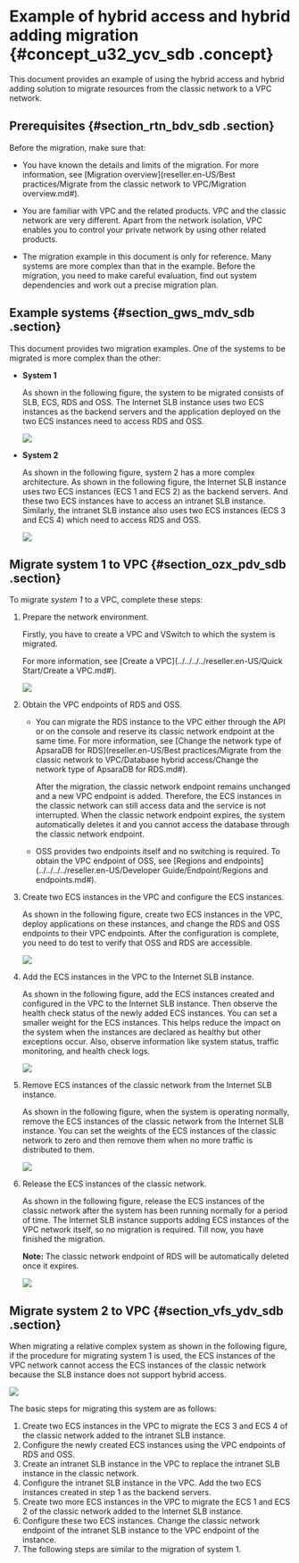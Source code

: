 # Example of hybrid access and hybrid adding migration {#concept_u32_ycv_sdb .concept}

This document provides an example of using the hybrid access and hybrid adding solution to migrate resources from the classic network to a VPC network.

## Prerequisites {#section_rtn_bdv_sdb .section}

Before the migration, make sure that:

-   You have known the details and limits of the migration. For more information, see [Migration overview](reseller.en-US/Best practices/Migrate from the classic network to VPC/Migration overview.md#).

-   You are familiar with VPC and the related products. VPC and the classic network are very different. Apart from the network isolation, VPC enables you to control your private network by using other related products.

-   The migration example in this document is only for reference. Many systems are more complex than that in the example. Before the migration, you need to make careful evaluation, find out system dependencies and work out a precise migration plan.


## Example systems {#section_gws_mdv_sdb .section}

This document provides two migration examples. One of the systems to be migrated is more complex than the other:

-   **System 1**

    As shown in the following figure, the system to be migrated consists of SLB, ECS, RDS and OSS. The Internet SLB instance uses two ECS instances as the backend servers and the application deployed on the two ECS instances need to access RDS and OSS.

    ![](http://static-aliyun-doc.oss-cn-hangzhou.aliyuncs.com/assets/img/2465/1545207892845_en-US.png)

-   **System 2**

    As shown in the following figure, system 2 has a more complex architecture. As shown in the following figure, the Internet SLB instance uses two ECS instances \(ECS 1 and ECS 2\) as the backend servers. And these two ECS instances have to access an intranet SLB instance. Similarly, the intranet SLB instance also uses two ECS instances \(ECS 3 and ECS 4\) which need to access RDS and OSS.

    ![](http://static-aliyun-doc.oss-cn-hangzhou.aliyuncs.com/assets/img/2465/1545207893846_en-US.png)


## Migrate system 1 to VPC {#section_ozx_pdv_sdb .section}

To migrate *system 1* to a VPC, complete these steps:

1.  Prepare the network environment.

    Firstly, you have to create a VPC and VSwitch to which the system is migrated.

    For more information, see [Create a VPC](../../../../reseller.en-US/Quick Start/Create a VPC.md#).

    ![](http://static-aliyun-doc.oss-cn-hangzhou.aliyuncs.com/assets/img/2465/1545207893847_en-US.png)

2.  Obtain the VPC endpoints of RDS and OSS.
    -   You can migrate the RDS instance to the VPC either through the API or on the console and reserve its classic network endpoint at the same time. For more information, see [Change the network type of ApsaraDB for RDS](reseller.en-US/Best practices/Migrate from the classic network to VPC/Database hybrid access/Change the network type of ApsaraDB for RDS.md#).

        After the migration, the classic network endpoint remains unchanged and a new VPC endpoint is added. Therefore, the ECS instances in the classic network can still access data and the service is not interrupted. When the classic network endpoint expires, the system automatically deletes it and you cannot access the database through the classic network endpoint.

    -   OSS provides two endpoints itself and no switching is required. To obtain the VPC endpoint of OSS, see [Regions and endpoints](../../../../reseller.en-US/Developer Guide/Endpoint/Regions and endpoints.md#).

3.  Create two ECS instances in the VPC and configure the ECS instances.

    As shown in the following figure, create two ECS instances in the VPC, deploy applications on these instances, and change the RDS and OSS endpoints to their VPC endpoints. After the configuration is complete, you need to do test to verify that OSS and RDS are accessible.

    ![](http://static-aliyun-doc.oss-cn-hangzhou.aliyuncs.com/assets/img/2465/1545207893848_en-US.png)

4.  Add the ECS instances in the VPC to the Internet SLB instance.

    As shown in the following figure, add the ECS instances created and configured in the VPC to the Internet SLB instance. Then observe the health check status of the newly added ECS instances. You can set a smaller weight for the ECS instances. This helps reduce the impact on the system when the instances are declared as healthy but other exceptions occur. Also, observe information like system status, traffic monitoring, and health check logs.

    ![](http://static-aliyun-doc.oss-cn-hangzhou.aliyuncs.com/assets/img/2465/1545207893849_en-US.png)

5.  Remove ECS instances of the classic network from the Internet SLB instance.

    As shown in the following figure, when the system is operating normally, remove the ECS instances of the classic network from the Internet SLB instance. You can set the weights of the ECS instances of the classic network to zero and then remove them when no more traffic is distributed to them.

    ![](http://static-aliyun-doc.oss-cn-hangzhou.aliyuncs.com/assets/img/2465/1545207893850_en-US.png)

6.  Release the ECS instances of the classic network.

    As shown in the following figure, release the ECS instances of the classic network after the system has been running normally for a period of time. The Internet SLB instance supports adding ECS instances of the VPC network itself, so no migration is required. Till now, you have finished the migration.

    **Note:** The classic network endpoint of RDS will be automatically deleted once it expires.

    ![](http://static-aliyun-doc.oss-cn-hangzhou.aliyuncs.com/assets/img/2465/1545207893851_en-US.png)


## Migrate system 2 to VPC {#section_vfs_ydv_sdb .section}

When migrating a relative complex system as shown in the following figure, if the procedure for migrating system 1 is used, the ECS instances of the VPC network cannot access the ECS instances of the classic network because the SLB instance does not support hybrid access.

![](http://static-aliyun-doc.oss-cn-hangzhou.aliyuncs.com/assets/img/2465/1545207893846_en-US.png)

The basic steps for migrating this system are as follows:

1.  Create two ECS instances in the VPC to migrate the ECS 3 and ECS 4 of the classic network added to the intranet SLB instance.
2.  Configure the newly created ECS instances using the VPC endpoints of RDS and OSS.
3.  Create an intranet SLB instance in the VPC to replace the intranet SLB instance in the classic network.
4.  Configure the intranet SLB instance in the VPC. Add the two ECS instances created in step 1 as the backend servers.
5.  Create two more ECS instances in the VPC to migrate the ECS 1 and ECS 2 of the classic network added to the Internet SLB instance.
6.  Configure these two ECS instances. Change the classic network endpoint of the intranet SLB instance to the VPC endpoint of the instance.
7.  The following steps are similar to the migration of system 1.

